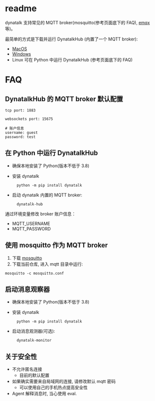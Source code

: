 # readme

dynatalk 支持常见的 MQTT broker(mosquitto(参考页面底下的 FAQ), [emqx](https://www.emqx.com/zh) 等)。

最简单的方式是下载并运行 DynatalkHub (内置了一个 MQTT broker):

-   [MacOS](https://scratch3-files.just4fun.site/DynatalkHub-0.2.0-mac.zip)
-   [Windows](https://scratch3-files.just4fun.site/DynatalkHub-0.2.0-win.zip)
-   Linux 可在 Python 中运行 DynatalkHub (参考页面底下的 FAQ)

# FAQ

##  DynatalkHub 的 MQTT broker 默认配置

```
tcp port: 1883

websockets port: 15675

# 账户信息
username: guest
password: test
```

## 在 Python 中运行 DynatalkHub

- 确保本地安装了 Python(版本不低于 3.8)
- 安装 dynatalk

        python -m pip install dynatalk

- 启动 dynatalk 内置的 MQTT broker:
    
        dynatalk-hub

通过环境变量修改 broker 账户信息：

- MQTT_USERNAME
- MQTT_PASSWORD

## 使用 mosquitto 作为 MQTT broker

1. 下载 [mosquitto](https://mosquitto.org/download/)
2. 下载当前仓库, 进入 mqtt 目录中运行:

`mosquitto -c mosquitto.conf`

## 启动消息观察器

- 确保本地安装了 Python(版本不低于 3.8)
- 安装 dynatalk

        python -m pip install dynatalk

- 启动消息观测器(可选):

        dynatalk-monitor

## 关于安全性

- 不允许匿名连接
  - 目前的默认配置
- 如果确实需要来自局域网的连接, 请修改默认 mqtt 密码
  - 可以使用自己的手机热点提高安全性
- Agent 解释消息时, 当心使用 eval.
